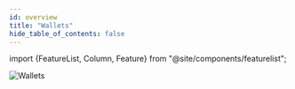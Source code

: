 ```yaml
---
id: overview
title: "Wallets"
hide_table_of_contents: false
---
```

import {FeatureList, Column, Feature} from "@site/components/featurelist";

![Wallets](/img/guide/wallet.png "Wallet")

<FeatureList>
  <Column title="Browser Wallet">
    <Feature url="/wallet/drip-wallet/introduction" title="Google Chrome" subtitle="Chrome Extension" image="chrome.png" />
  </Column>
</FeatureList>
